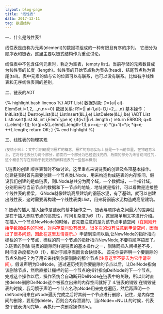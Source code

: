```yaml
---
layout: blog-page
title: "线性表"
data: 2017-12-11
tag: 数据结构
---
```

<p class="h1">一、什么是线性表?</p>
<p>
线性表是由称为元素(element)的数据项组成的一种有限且有序的序列。
它细分为顺序表和链表，这里主要以链式结构作为重点讨论。

线性表中不包含任何元素时，称之为空表，(empty list)。当前存储的元素数目成为线性表的长度（length)。线性表的开始节点称为表头(head)，结尾节点称为表尾(tail)。表中元素的值与它的位置可以有联系，也可以没有联系。比如有序线性表和无序线性表间的差别。</p>

<p class="h1">二、链表的ADT</p>
{% highlight bash linenos %}
ADT List{
数据对象: D={ai| ai(-ElemSet,i=1,2,...,n,n>=0}
数据关系: R1={<ai-1,ai>| ai-1,ai(- D,i=2,...,n}
基本操作：
	InitList(&L)
	DestroyList(&L)
	ListInsert(&L,i,e)
	ListDelete(&L,i,&e)
	}ADT List
	ListInsert(List &L,int i,ElemType e)
	{if(i<1||i>L.length+) return ERROR;
	q=&(L.elem[i-1]);
	for(p=&(L.elem[L.length-1]);p>=q;--p) *(p+1)=*p;
	*q=e;
	++L.length;
	return OK;
}
{% end highlight %}

<p class="h1">三、线性表的物理实现</p>
<p>
<p style="color:grey;font-size:12px">(友情小贴士：文中会明确提到栅栏的概念，栅栏的意思实际上就是一个当前位置，在物理意义上，它将线性表分为两个部分，前面的一个部分为已经查找完的，后面的部分为未曾访问过的，这个概念的存在有助于我更好的阐释链表的一些基本概念)</p>
1.链表的创建
  顺序表暂时不做讨论，这里重点来说链表的创建及各项基本操作。
  创建链表时首先需要创建一个节点类LNode，用来构造构成链表的内存空间，假设我们创建的是单链表，则LNode总共分为两个域，一个数据域，一个指针域，分别用来存当前节点的数据和下一节点的地址，地址就是指针，可以看做是连接整个线性表的桥梁。
  GNode就像建筑高层建筑的钢筋水泥，有了基础，就可以创建出线性表，这时需要再构建一个线性表类Llist，用来将钢筋水泥构造成高层建筑。

2.链表的插入
  插入操作是链表的基本操作之一，链表与顺序表之间最大的差异就是在于插入删除节点的高效性，时间复杂度为Θ（1），这里简单用文字进行介绍。
  在插入一个节点NewNode的时候，首先要注意的是为该节点申请空间<span style="color:red">（在刚刚开始学数据结构的时候，对内存空间没有概念，很多次的没有注意到申请空间，因而出了很多问题，因此在这里友情提示。）</span>申请到空间以后,让NewNode的指针指向栅栏的下一个节点，栅栏的前一个节点的指针指向NewNode,不要将顺序搞反了。
3.链表的删除
  链表的删除同样是链表的基本操作之一，删除同插入间相差不多，时间复杂度都为Θ（1），相对于顺序表而言会快很多。
  首先你要声明一个要删除的节点名称吧？为了用它来找到你要删除的那个节点<span style="color:red">(注意这里不要去为它申请空间)</span>，假设声明为DelNode，通过遍历找到你要删除的节点以后，让DelNode指向该删除节点，然后直接让栅栏的前一个节点的指针指向DelNode的下一个节点，完成这个操作以后，操作系统会自动断开DelNode在链表中的关联，所以此时直接delete删除DelNode这个被孤立出来的内存空间就好了
4.链表的销毁
  在销毁链表的时候，我习惯于声明一个节点名称pNode用来完成遍历，然后再声明一个delNode用来在pNode遍历完成之后将其前一个节点进行删除，记住，是内存空间的删除，要用到delete，否则会内存泄漏的，当pNode==NULL的时候，代表整个链表访问完毕，再执行一次删除操作即可。
  
